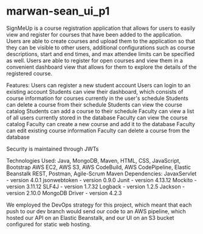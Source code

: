 # marwan-sean_ui_p1

SignMeUp is a course registration application that allows for users to easily view and register for courses that have been added to the application. Users are able to create courses and upload them to the application so that they can be visible to other users, additional configurations such as course descriptions, start and end times, and max attendee limits can be specified as well. Users are able to register for open courses and view them in a convenient dashboard view that allows for them to explore the details of the registered course.

Features:
Users can register a new student account
Users can login to an existing account
Students can view their dashboard, which consists of course information for courses currently in the user's schedule
Students can delete a course from their schedule
Students can view the course catalog
Students can add a course to their schedule
Faculty can view a list of all users currently stored in the database
Faculty can view the course catalog
Faculty can create a new course and add it to the database
Faculty can edit existing course information
Faculty can delete a course from the database

Security is maintained through JWTs

Technologies Used:
Java, MongoDB, Maven, HTML, CSS, JavaScript, Bootstrap
AWS EC2, AWS S3, AWS CodeBuild, AWS CodePipeline, Elastic Beanstalk
REST, Postman, Agile-Scrum
Maven Dependencies:
  JavaxServlet - version 4.0.1
  jsonwebtoken - version 0.9.0
  Junit - version 4.13.12
  Mockito - version 3.11.12
  SLF4J - version 1.7.32
  Logback - version 1.2.5
  Jackson - version 2.10.0
  MongoDB Driver - version 4.2.3

We employed the DevOps strategy for this project, which meant that each push to our dev branch would send our code to an AWS pipeline, which hosted our API on an Elastic Beanstalk, and our UI on an S3 bucket configured for static web hosting.
